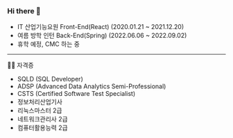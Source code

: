 ### Hi there 👋
- IT 산업기능요원 Front-End(React) (2020.01.21 ~ 2021.12.20)
- 여름 방학 인턴 Back-End(Spring) (2022.06.06 ~ 2022.09.02)
- 휴학 예정, CMC 하는 중
---
✍🏻 자격증
- SQLD (SQL Developer)
- ADSP (Advanced Data Analytics Semi-Professional)
- CSTS (Certified Software Test Specialist)
- 정보처리산업기사
- 리눅스마스터 2급
- 네트워크관리사 2급
- 컴퓨터활용능력 2급
